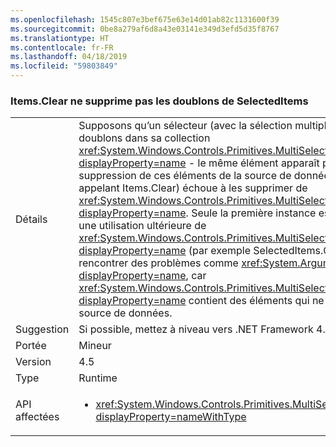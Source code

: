 ```yaml
---
ms.openlocfilehash: 1545c807e3bef675e63e14d01ab82c1131600f39
ms.sourcegitcommit: 0be8a279af6d8a43e03141e349d3efd5d35f8767
ms.translationtype: HT
ms.contentlocale: fr-FR
ms.lasthandoff: 04/18/2019
ms.locfileid: "59803849"
---
```

### <a name="itemsclear-does-not-remove-duplicates-from-selecteditems"></a>Items.Clear ne supprime pas les doublons de SelectedItems

|   |   |
|---|---|
|Détails|Supposons qu’un sélecteur (avec la sélection multiple activée) a des doublons dans sa collection <xref:System.Windows.Controls.Primitives.MultiSelector.SelectedItems?displayProperty=name> - le même élément apparaît plusieurs fois.  La suppression de ces éléments de la source de données (par exemple en appelant Items.Clear) échoue à les supprimer de <xref:System.Windows.Controls.Primitives.MultiSelector.SelectedItems?displayProperty=name>. Seule la première instance est supprimée. De plus, une utilisation ultérieure de <xref:System.Windows.Controls.Primitives.MultiSelector.SelectedItems?displayProperty=name> (par exemple SelectedItems.Clear()) peut rencontrer des problèmes comme <xref:System.ArgumentException?displayProperty=name>, car <xref:System.Windows.Controls.Primitives.MultiSelector.SelectedItems?displayProperty=name> contient des éléments qui ne sont plus dans la source de données.|
|Suggestion|Si possible, mettez à niveau vers .NET Framework 4.6.2.|
|Portée|Mineur|
|Version|4.5|
|Type|Runtime|
|API affectées|<ul><li><xref:System.Windows.Controls.Primitives.MultiSelector.SelectedItems?displayProperty=nameWithType></li></ul>|
